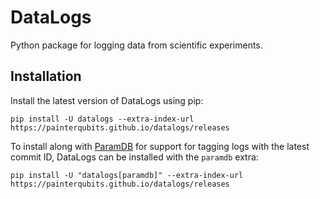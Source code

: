 # DataLogs

<!-- start introduction -->

Python package for logging data from scientific experiments.

<!-- end introduction -->

## Installation

<!-- start installation -->

Install the latest version of DataLogs using pip:

```
pip install -U datalogs --extra-index-url https://painterqubits.github.io/datalogs/releases
```

To install along with [ParamDB] for support for tagging logs with the latest commit ID,
DataLogs can be installed with the `paramdb` extra:

```
pip install -U "datalogs[paramdb]" --extra-index-url https://painterqubits.github.io/datalogs/releases
```

[ParamDB]: https://paramdb.readthedocs.io/en/stable/

<!-- end installation -->
